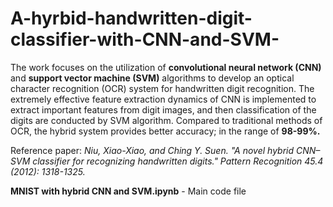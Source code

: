 # A-hyrbid-handwritten-digit-classifier-with-CNN-and-SVM-

The work focuses on the utilization of **convolutional neural network (CNN)** and **support vector machine (SVM)** algorithms to develop an optical character recognition (OCR) system for handwritten digit recognition. The extremely effective feature extraction dynamics of CNN is implemented to extract important features from digit images, and then classification of the digits are conducted by SVM algorithm. Compared to traditional methods of OCR, the hybrid system provides better accuracy; in the range of **98-99%.**

Reference paper: *Niu, Xiao-Xiao, and Ching Y. Suen. "A novel hybrid CNN–SVM classifier for recognizing handwritten digits." Pattern Recognition 45.4 (2012): 1318-1325.*

**MNIST with hybrid CNN and SVM.ipynb** - Main code file

